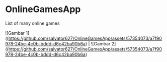 # OnlineGamesApp
List of many online games

![Gambar 1]((https://github.com/salvator627/OnlineGamesApp/assets/57354073/a7f90978-24be-4c0b-bddd-d6c42ba90b6a) | ![Gambar 2]((https://github.com/salvator627/OnlineGamesApp/assets/57354073/a7f90978-24be-4c0b-bddd-d6c42ba90b6a)



